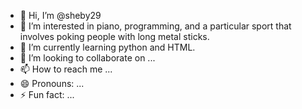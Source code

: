 - 👋 Hi, I’m @sheby29
- 👀 I’m interested in piano, programming, and a particular sport that involves poking people with long metal sticks. 
- 🌱 I’m currently learning python and HTML. 
- 💞️ I’m looking to collaborate on ...
- 📫 How to reach me ...
- 😄 Pronouns: ...
- ⚡ Fun fact: ...

<!---
sheby29/sheby29 is a ✨ special ✨ repository because its `README.md` (this file) appears on your GitHub profile.
You can click the Preview link to take a look at your changes.
--->
